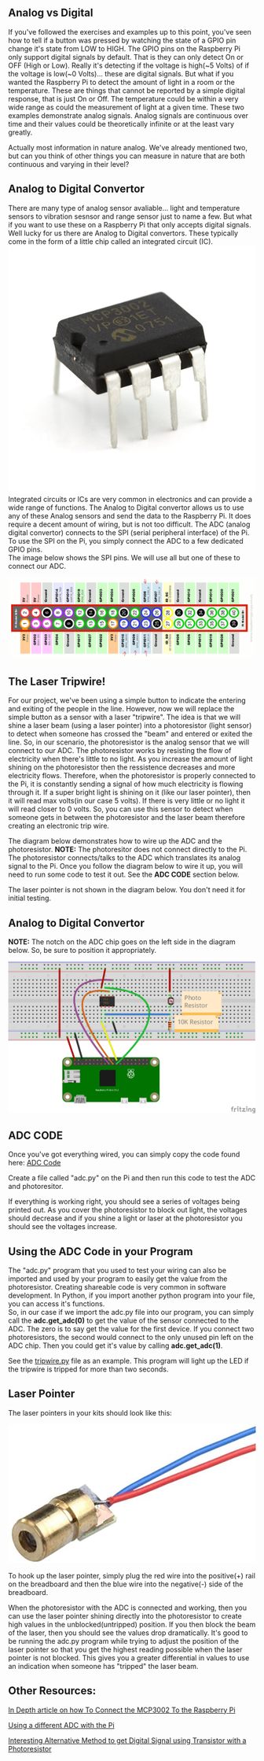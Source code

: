 ## Analog vs Digital

If you've followed the exercises and examples up to this point, you've seen how to tell if a button was pressed by watching the state of a GPIO pin change it's state from LOW to HIGH.  The GPIO pins on the Raspberry Pi only support digital signals by default.  That is they can only detect On or OFF (High or Low).  Really it's detecting if the voltage is high(~5 Volts) of if the voltage is low(~0 Volts)... these are digital signals.  But what if you wanted the Raspberry Pi to detect the amount of light in a room or the temperature.  These are things that cannot be reported by a simple digital response, that is just On or Off.  The temperature could be within a very wide range as could the measurement of light at a given time.  These two examples demonstrate analog signals.  Analog signals are continuous over time and their values could be theoretically infinite or at the least vary greatly. 

Actually most information in nature analog.  We've already mentioned two, but can you think of other things you can measure in nature that are both continuous and varying in their level?

## Analog to Digital Convertor 

There are many type of analog sensor avaliable... light and temperature sensors to vibration sesnsor and range sensor just to name a few.  But what if you want to use these on a Raspberry Pi that only accepts digital signals.  Well lucky for us there are Analog to Digital convertors.  These typically come in the form of a little chip called an integrated circuit (IC).  
![ADC Integrated Circuit](/images/adcMCP3002.jpg)  
Integrated circuits or ICs are very common in electronics and can provide a wide range of functions.  The Analog to Digital convertor allows us to use any of these Analog sensors and send the data to the Raspberry Pi.  It does require a decent amount of wiring, but is not too difficult.  The ADC (analog digital convertor) connects to the SPI (serial peripheral interface) of the Pi.  To use the SPI on the Pi, you simply connect the ADC to a few dedicated GPIO pins.    
The image below shows the SPI pins.  We will use all but one of these to connect our ADC.

![SPI Pins on Raspberry PI](/images/Pi-SPI-Pins.png)

## The Laser Tripwire!

For our project, we've been using a simple button to indicate the entering and exiting of the people in the line.  However, now we will replace the simple button as a sensor with a laser "tripwire".  The idea is that we will shine a laser beam (using a laser pointer) into a photoresistor (light sensor) to detect when someone has crossed the "beam" and entered or exited the line.  So, in our scenario, the photoresistor is the analog sensor that we will connect to our ADC.  The photoresistor works by resisting the flow of electricity when there's little to no light.  As you increase the amount of light shining on the photoresistor then the ressistence decreases and more electricity flows.  Therefore, when the photoresistor is properly connected to the Pi, it is constantly sending a signal of how much electricity is flowing through it.  If a super bright light is shining on it (like our laser pointer), then it will read max volts(in our case 5 volts).  If there is very little or no light it will read closer to 0 volts.  So, you can use this sensor to detect when someone gets in between the photoresistor and the laser beam therefore creating an electronic trip wire.


The diagram below demonstrates how to wire up the ADC and the photoresistor.  **NOTE:** The photoresitor does not connect directly to the Pi.  The photoresistor connects/talks to the ADC which translates its analog signal to the Pi.  Once you follow the diagram below to wire it up, you will need to run some code to test it out.  See the **ADC CODE** section below.

The laser pointer is not shown in the diagram below. You don't need it for initial testing.

## Analog to Digital Convertor 
**NOTE:** The notch on the ADC chip goes on the left side in the diagram below. So, be sure to position it appropriately.


![Analog To Digital Convertor Diagram](/diagrams/PiZeroADC_PhotoResistor_bb.png)


## ADC CODE

Once you've got everything wired, you can simply copy the code found here: [ADC Code](/analog_to_digital/adc.py)

Create a file called "adc.py" on the Pi and then run this code to test the ADC and photoresitor.

If everything is working right, you should see a series of voltages being printed out.
As you cover the photoresistor to block out light, the voltages should decrease and if you shine a light or laser at the photoresistor you should see the voltages increase.

## Using the ADC Code in your Program

The "adc.py" program that you used to test your wiring can also be imported and used by your program to easily get the value from the photoresistor.
Creating shareable code is very common in software development.  In Python, if you import another python program into your file, you can access it's functions.  
So, in our case if we import the adc.py file into our program, you can simply call the **adc.get_adc(0)** to get the value of the sensor connected to the ADC.  The zero is to say get the value for the first device.  If you connect two photoresistors, the second would connect to the only unused pin left on the ADC chip.  Then you could get it's value by calling **adc.get_adc(1)**.

See the [tripwire.py](/analog_to_digital/tripwire.py) file as an example.  This program will light up the LED if the tripwire is tripped for more than two seconds.

## Laser Pointer

The laser pointers in your kits should look like this:

![](/images/laserpointer.jpg)

To hook up the laser pointer, simply plug the red wire into the positive(+) rail on the breadboard and then the blue wire into the negative(-) side of the breadboard.

When the photoresistor with the ADC is connected and working, then you can use the laser pointer shining directly into the photoresistor to create high values in the unblocked(untripped) position.  If you then block the beam of the laser, then you should see the values drop dramatically.  It's good to be running the adc.py program while trying to adjust the position of the laser pointer so that you get the highest reading possible when the laser pointer is not blocked.  This gives you a greater differential in values to use an indication when someone has "tripped" the laser beam.



## Other Resources:

[In Depth article on how To Connect the MCP3002 To the Raspberry Pi](http://www.learningaboutelectronics.com/Articles/MCP3002-analog-to-digital-converter-ADC-to-Raspberry-Pi.php)

[Using a different ADC with the Pi](https://tutorials-raspberrypi.com/photoresistor-brightness-light-sensor-with-raspberry-pi/#:~:text=With%20a%20Raspberry%20Pi%20light,a%20certain%20level%20of%20darkness)

[Interesting Alternative Method to get Digital Signal using Transistor with a Photoresistor](https://peppe8o.com/using-photoresistor-from-raspberry-pi-to-detect-light/)
